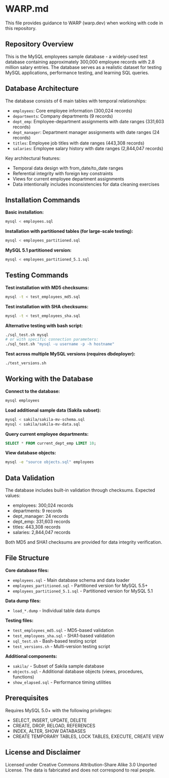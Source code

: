 # WARP.md

This file provides guidance to WARP (warp.dev) when working with code in this repository.

## Repository Overview

This is the MySQL employees sample database - a widely-used test database containing approximately 300,000 employee records with 2.8 million salary entries. The database serves as a realistic dataset for testing MySQL applications, performance testing, and learning SQL queries.

## Database Architecture

The database consists of 6 main tables with temporal relationships:

- `employees`: Core employee information (300,024 records)
- `departments`: Company departments (9 records) 
- `dept_emp`: Employee-department assignments with date ranges (331,603 records)
- `dept_manager`: Department manager assignments with date ranges (24 records)
- `titles`: Employee job titles with date ranges (443,308 records)
- `salaries`: Employee salary history with date ranges (2,844,047 records)

Key architectural features:
- Temporal data design with from_date/to_date ranges
- Referential integrity with foreign key constraints
- Views for current employee department assignments
- Data intentionally includes inconsistencies for data cleaning exercises

## Installation Commands

**Basic installation:**
```bash
mysql < employees.sql
```

**Installation with partitioned tables (for large-scale testing):**
```bash
mysql < employees_partitioned.sql
```

**MySQL 5.1 partitioned version:**
```bash
mysql < employees_partitioned_5.1.sql
```

## Testing Commands

**Test installation with MD5 checksums:**
```bash
mysql -t < test_employees_md5.sql
```

**Test installation with SHA checksums:**
```bash
mysql -t < test_employees_sha.sql
```

**Alternative testing with bash script:**
```bash
./sql_test.sh mysql
# or with specific connection parameters:
./sql_test.sh "mysql -u username -p -h hostname"
```

**Test across multiple MySQL versions (requires dbdeployer):**
```bash
./test_versions.sh
```

## Working with the Database

**Connect to the database:**
```bash
mysql employees
```

**Load additional sample data (Sakila subset):**
```bash
mysql < sakila/sakila-mv-schema.sql
mysql < sakila/sakila-mv-data.sql
```

**Query current employee departments:**
```sql
SELECT * FROM current_dept_emp LIMIT 10;
```

**View database objects:**
```bash
mysql -e "source objects.sql" employees
```

## Data Validation

The database includes built-in validation through checksums. Expected values:
- employees: 300,024 records
- departments: 9 records  
- dept_manager: 24 records
- dept_emp: 331,603 records
- titles: 443,308 records
- salaries: 2,844,047 records

Both MD5 and SHA1 checksums are provided for data integrity verification.

## File Structure

**Core database files:**
- `employees.sql` - Main database schema and data loader
- `employees_partitioned.sql` - Partitioned version for MySQL 5.5+
- `employees_partitioned_5.1.sql` - Partitioned version for MySQL 5.1

**Data dump files:**
- `load_*.dump` - Individual table data dumps

**Testing files:**
- `test_employees_md5.sql` - MD5-based validation
- `test_employees_sha.sql` - SHA1-based validation
- `sql_test.sh` - Bash-based testing script
- `test_versions.sh` - Multi-version testing script

**Additional components:**
- `sakila/` - Subset of Sakila sample database
- `objects.sql` - Additional database objects (views, procedures, functions)
- `show_elapsed.sql` - Performance timing utilities

## Prerequisites

Requires MySQL 5.0+ with the following privileges:
- SELECT, INSERT, UPDATE, DELETE
- CREATE, DROP, RELOAD, REFERENCES
- INDEX, ALTER, SHOW DATABASES
- CREATE TEMPORARY TABLES, LOCK TABLES, EXECUTE, CREATE VIEW

## License and Disclaimer

Licensed under Creative Commons Attribution-Share Alike 3.0 Unported License. The data is fabricated and does not correspond to real people.